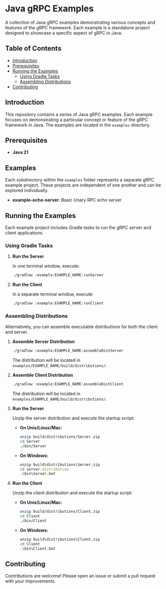# Java gRPC Examples

A collection of Java gRPC examples demonstrating various concepts and features of the gRPC framework. Each example is a
standalone project designed to showcase a specific aspect of gRPC in Java.

## Table of Contents

- [Introduction](#introduction)
- [Prerequisites](#prerequisites)
- [Running the Examples](#running-the-examples)
    - [Using Gradle Tasks](#using-gradle-tasks)
    - [Assembling Distributions](#assembling-distributions)
- [Contributing](#contributing)

## Introduction

This repository contains a series of Java gRPC examples. Each example focuses on demonstrating a particular concept or
feature of the gRPC framework in Java. The examples are located in the `examples` directory.

## Prerequisites

- **Java 21**

## Examples

Each subdirectory within the `examples` folder represents a separate gRPC example project. These projects are
independent of one another and can be explored individually.

- **example-echo-server**: Basic Unary RPC echo server

## Running the Examples

Each example project includes Gradle tasks to run the gRPC server and client applications.

### Using Gradle Tasks

1. **Run the Server**

   In one terminal window, execute:

   ```bash
   ./gradlew :example:EXAMPLE_NAME:runServer
   ```

2. **Run the Client**

   In a separate terminal window, execute:

   ```bash
   ./gradlew :example:EXAMPLE_NAME:runClient
   ```

### Assembling Distributions

Alternatively, you can assemble executable distributions for both the client and server.

1. **Assemble Server Distribution**

   ```bash
   ./gradlew :example:EXAMPLE_NAME:assembleDistServer
   ```

   The distribution will be located in `examples/EXAMPLE_NAME/build/distributions/`.

2. **Assemble Client Distribution**

   ```bash
   ./gradlew :example:EXAMPLE_NAME:assembleDistClient
   ```

   The distribution will be located in `examples/EXAMPLE_NAME/build/distributions/`.

3. **Run the Server**

   Unzip the server distribution and execute the startup script:

    - **On Unix/Linux/Mac:**

      ```bash
      unzip build/distributions/Server.zip
      cd Server
      ./bin/Server
      ```

    - **On Windows:**

      ```cmd
      unzip build\distributions\Server.zip
      cd server-distribution
      .\bin\Server.bat
      ```

4. **Run the Client**

   Unzip the client distribution and execute the startup script:

    - **On Unix/Linux/Mac:**

      ```bash
      unzip build/distributions/Client.zip
      cd Client
      ./bin/Client
      ```

    - **On Windows:**

      ```cmd
      unzip build\distributions\Client.zip
      cd Client
      .\bin\Client.bat
      ```

## Contributing

Contributions are welcome! Please open an issue or submit a pull request with your improvements.